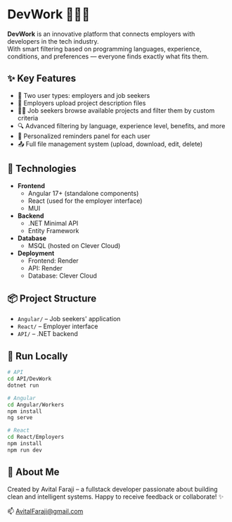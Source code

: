 # DevWork 💼👩‍💻

**DevWork** is an innovative platform that connects employers with developers in the tech industry.  
With smart filtering based on programming languages, experience, conditions, and preferences — everyone finds exactly what fits them.

## ✨ Key Features

- 👔 Two user types: employers and job seekers
- 📄 Employers upload project description files
- 🧑‍💻 Job seekers browse available projects and filter them by custom criteria
- 🔍 Advanced filtering by language, experience level, benefits, and more
- 🔔 Personalized reminders panel for each user
- 📤 Full file management system (upload, download, edit, delete)

## 🧱 Technologies

- **Frontend**  
  - Angular 17+ (standalone components)  
  - React (used for the employer interface)  
  - MUI  
- **Backend**  
  - .NET Minimal API  
  - Entity Framework  
- **Database**  
  - MSQL (hosted on Clever Cloud)  
- **Deployment**  
  - Frontend: Render  
  - API: Render  
  - Database: Clever Cloud  

## 📦 Project Structure

- `Angular/` – Job seekers' application  
- `React/` – Employer interface  
- `API/` – .NET backend  

## 🚀 Run Locally

```bash
# API
cd API/DevWork
dotnet run

# Angular
cd Angular/Workers
npm install
ng serve

# React
cd React/Employers
npm install
npm run dev
```

## 🙋 About Me
Created by Avital Faraji – a fullstack developer passionate about building clean and intelligent systems.
Happy to receive feedback or collaborate! ✨

📫 AvitalFaraji@gmail.com
